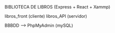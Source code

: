 BIBLIOTECA DE LIBROS (Express + React + Xammp)

libros_front (cliente)
libros_API (servidor)

BBBDD --> PhpMyAdmin (mySQL)
